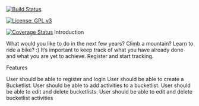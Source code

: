 [![Build Status](https://travis-ci.org/Annettesunday/BUCKETLIST-FLASK-API.svg?branch=master)](https://travis-ci.org/Annettesunday/BUCKETLIST-FLASK-API)

[![License: GPL v3](https://img.shields.io/badge/License-GPL%20v3-blue.svg)](https://www.gnu.org/licenses/gpl-3.0)

[![Coverage Status](https://coveralls.io/repos/github/Annettesunday/BUCKETLIST-FLASK-API/badge.svg?branch=develop)](https://coveralls.io/github/Annettesunday/BUCKETLIST-FLASK-API?branch=develop)
Introduction

What would you like to do in the next few years? Climb a mountain? Learn to ride a bike? :) It’s important to keep track of what you have already done and what you are yet to achieve. Register and start tracking.

Features

User should be able to register and login
User should be able to create a Bucketlist.
User should be able to add activities to a bucketlist.
User should be able to edit and delete bucketlists.
User should be able to edit and delete bucketlist activities



